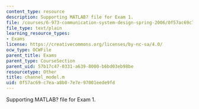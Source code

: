 ```yaml
---
content_type: resource
description: Supporting MATLAB? file for Exam 1.
file: /courses/6-973-communication-system-design-spring-2006/0f57ac69c7eaa8b07e7e97001eede9fd_channel_model.m
file_type: text/plain
learning_resource_types:
- Exams
license: https://creativecommons.org/licenses/by-nc-sa/4.0/
ocw_type: OCWFile
parent_title: Exams
parent_type: CourseSection
parent_uid: 57b17c47-0331-a639-8000-b6bd03eb98be
resourcetype: Other
title: channel_model.m
uid: 0f57ac69-c7ea-a8b0-7e7e-97001eede9fd
---
```

Supporting MATLAB? file for Exam 1.